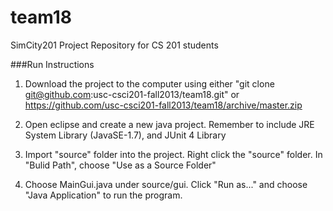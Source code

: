 team18
======

SimCity201 Project Repository for CS 201 students

###Run Instructions

1. Download the project to the computer using either
"git clone git@github.com:usc-csci201-fall2013/team18.git" or 
https://github.com/usc-csci201-fall2013/team18/archive/master.zip

2. Open eclipse and create a new java project.
Remember to include JRE System Library (JavaSE-1.7), and JUnit 4 Library

3. Import "source" folder into the project. Right click the "source" folder.
In "Bulid Path", choose "Use as a Source Folder"

4. Choose MainGui.java under source/gui. Click "Run as..." and choose 
"Java Application" to run the program.
